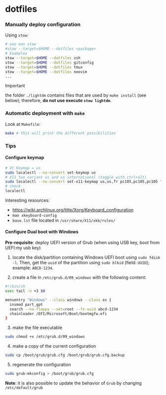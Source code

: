 # dotfiles

### Manually deploy configuration

Using `stow`:

~~~bash
# see man stow
#stow --target=$HOME --dotfiles <package>
# Examples
stow --target=$HOME --dotfiles zsh
stow --target=$HOME --dotfiles gitconfig
stow --target=$HOME --dotfiles tmux
stow --target=$HOME --dotfiles neovim
...
~~~

> [!IMPORTANT]
> the folder `./lightdm` contains files that are used by `make install` (see below); therefore, **do not use execute `stow lightdm`**.

### Automatic deployment with `make`

Look at `Makefile`:

~~~bash
make # this will print the different possibilities
~~~

### Tips

#### Configure keymap

~~~bash
# VC Keymap = us
sudo localectl --no-convert set-keymap us
# X11 two variant us and us international (toggle with ctrl+alt)
sudo localectl --no-convert set-x11-keymap us,us,fr pc105,pc105,pc105 "",intl,"" grp:ctrl_shift_toggle
# check
localectl
~~~

Interesting resources:

- <https://wiki.archlinux.org/title/Xorg/Keyboard_configuration>
- `man xkeyboard-config`
- `base.lst` file located in `/usr/share/X11/xkb/rules/`

#### Configure Dual boot with Windows

**Pre-requisite**: deploy UEFI version of Grub (when using USB key, boot from UEFI:my usb key)

1. locate the disk/partition containing Windows UEFI boot using `sudo fdisk -l`. Then, get the `uuid` of the partition using `sudo blkid` (field: `UUID`); example: `ABCD-1234`.

2. create a file in `/etc/grub.d/09_windows` with the following content:

  ~~~bash
#!/bin/sh
  exec tail -n +3 $0

  menuentry "Windows" --class windows --class os {
    insmod part_gpt
    search --no-floppy --set=root --fs-uuid abcd-1234
    chainloader /EFI/Microsoft/Boot/bootmgfw.efi
  }
  ~~~

3. make the file executable

~~~bash
sudo chmod +x /etc/grub.d/09_windows
~~~

4. make a copy of the current configuration

~~~bash
sudo cp /boot/grub/grub.cfg /boot/grub/grub.cfg.backup
~~~

5. regenerate the configuration

~~~bash
sudo grub-mkconfig > /boot/grub/grub.cfg
~~~

**Note**: it is also possible to update the behavior of `Grub` by changing `/etc/default/grub`
